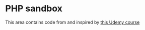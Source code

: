 # PHP sandbox

This area contains code from and inspired by [this Udemy course](https://www.udemy.com/course/php-for-complete-beginners-includes-msql-object-oriented)
